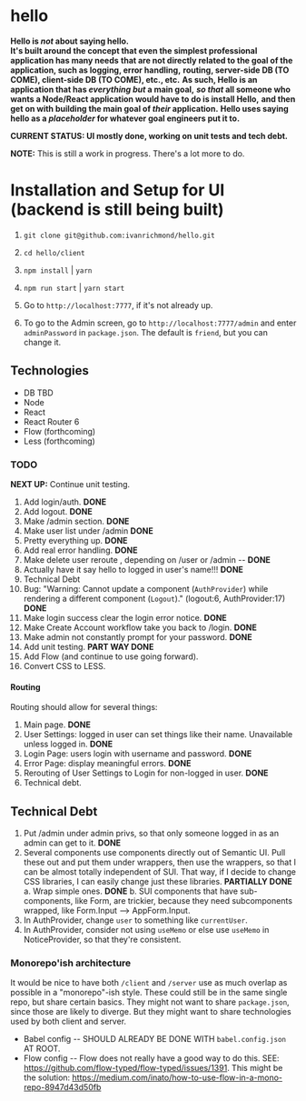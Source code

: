 # hello

**Hello is _not_ about saying hello.**  
**It's built around the concept that even the simplest professional application has many needs**
**that are not directly related to the goal of the application, such as logging, error handling,**
**routing, server-side DB (TO COME), client-side DB (TO COME), etc., etc.**
**As such, Hello is an application that has _everything but_ a main goal,**
**_so that_ all someone who wants a Node/React application would have to do is install Hello,**
**and then get on with building the main goal of _their_ application.**
**Hello uses saying hello as a _placeholder_ for whatever goal engineers put it to.**

**CURRENT STATUS: UI mostly done, working on unit tests and tech debt.**

**NOTE:** This is still a work in progress.  There's a lot more to do.

# Installation and Setup for UI (backend is still being built)

1. `git clone git@github.com:ivanrichmond/hello.git`

2. `cd hello/client`

3. `npm install` | `yarn`

4. `npm run start` | `yarn start`

5. Go to `http://localhost:7777`, if it's not already up.

6. To go to the Admin screen, go to `http://localhost:7777/admin` and enter `adminPassword` in `package.json`.  The default is `friend`, but you can change it.
## Technologies

- DB TBD
- Node
- React
- React Router 6
- Flow (forthcoming)
- Less (forthcoming)
### TODO

**NEXT UP:** Continue unit testing.

1. Add login/auth. **DONE**
2. Add logout. **DONE**
3. Make /admin section. **DONE**
4. Make user list under /admin **DONE**
5. Pretty everything up. **DONE**
6. Add real error handling. **DONE**
7. Make delete user reroute , depending on /user or /admin  -- **DONE**
8. Actually have it say hello to logged in user's name!!! **DONE**
9. Technical Debt 
10. Bug: "Warning: Cannot update a component (`AuthProvider`) while rendering a different component (`Logout`)."  (logout:6, AuthProvider:17) **DONE**
11. Make login success clear the login error notice. **DONE**
12. Make Create Account workflow take you back to /login. **DONE**
13. Make admin not constantly prompt for your password. **DONE**
14. Add unit testing. **PART WAY DONE**
15. Add Flow (and continue to use going forward).
16. Convert CSS to LESS.
#### Routing

Routing should allow for several things:

1. Main page.  **DONE**
2. User Settings: logged in user can set things like their name.  Unavailable unless logged in.  **DONE**
3. Login Page: users login with username and password.  **DONE**
4. Error Page: display meaningful errors.  **DONE**
5. Rerouting of User Settings to Login for non-logged in user. **DONE**
6. Technical debt.
## Technical Debt
1. Put /admin under admin privs, so that only someone logged in as an admin can get to it. **DONE**
2. Several components use components directly out of Semantic UI.  Pull these out and put them under wrappers, then use the wrappers, so that I can be almost totally independent of SUI.  That way, if I decide to change CSS libraries, 
I can easily change just these libraries. **PARTIALLY DONE**
    a. Wrap simple ones. **DONE**
    b. SUI components that have sub-components, like Form, are trickier, because
    they need subcomponents wrapped, like Form.Input --> AppForm.Input.
3. In AuthProvider, change `user` to something like `currentUser`.
4. In AuthProvider, consider not using `useMemo` or else use `useMemo` in NoticeProvider, so that they're consistent.

### Monorepo'ish architecture

It would be nice to have both `/client` and `/server` use as much overlap as possible in a 
"monorepo"-ish style.  These could still be in the same single repo, but share certain basics.  They might not want to share `package.json`, since those are likely to diverge.  But they might want to share technologies used by both client and server.

* Babel config -- SHOULD ALREADY BE DONE WITH `babel.config.json` AT ROOT.
* Flow config -- Flow does not really have a good way to do this.  SEE: https://github.com/flow-typed/flow-typed/issues/1391.  This might be the solution: https://medium.com/inato/how-to-use-flow-in-a-mono-repo-8947d43d50fb

